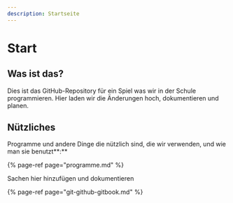 ```yaml
---
description: Startseite
---
```


# Start

## Was ist das?

Dies ist das GitHub-Repository für ein Spiel was wir in der Schule programmieren. Hier laden wir die Änderungen hoch, dokumentieren und planen.

## Nützliches

Programme und andere Dinge die nützlich sind, die wir verwenden, und wie man sie benutzt**:**

{% page-ref page="programme.md" %}

Sachen hier hinzufügen und dokumentieren

{% page-ref page="git-github-gitbook.md" %}



 

